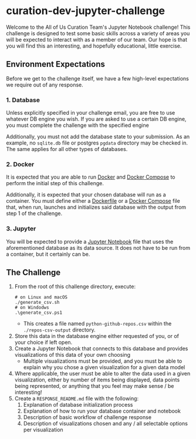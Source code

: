 # curation-dev-jupyter-challenge
Welcome to the All of Us Curation Team's Jupyter Notebook challenge!  This challenge is designed to test some basic
skills across a variety of areas you will be expected to interact with as a member of our team.  Our hope is that you
will find this an interesting, and hopefully educational, little exercise.

## Environment Expectations
Before we get to the challenge itself, we have a few high-level expectations we require out of any response.

### 1. Database
Unless explicitly specified in your challenge email, you are free to use whatever DB engine you wish.  If you are asked
to use a certain DB engine, you must complete the challenge with the specified engine

Additionally, you must not add the database state to your submission.  As an example, no `sqlite.db` file or postgres
`pgdata` directory may be checked in.  The same applies for all other types of databases.

### 2. Docker
It is expected that you are able to run [Docker](https://docs.docker.com/get-docker/) and
[Docker Compose](https://docs.docker.com/compose/install/) to perform the initial step of this challenge.

Additionally, it is expected that your chosen database will run as a container.  You must define either a 
[Dockerfile](https://docs.docker.com/engine/reference/builder/) or a
[Docker Compose](https://docs.docker.com/compose/compose-file/compose-file-v3/) file that, when run, launches and
initializes said database with the output from step 1 of the challenge.

### 3. Jupyter
You will be expected to provide a [Jupyter Notebook](https://jupyter.org/) file that uses the aforementioned database
as its data source.  It does not have to be run from a container, but it certainly can be.

## The Challenge
1. From the root of this challenge directory, execute:
   ```shell
   # on Linux and macOS
   ./generate_csv.sh
   # on Windodws
   .\generate_csv.ps1
   ```
   * This creates a file named `python-github-repos.csv` within the `./repos-csv-output` directory.
2. Store this data in the database engine either requested of you, or of your choice if left open.
3. Create a Jupyter Notebook that connects to this database and provides visualizations of this data of your own 
choosing
   * Multiple visualizations must be provided, and you must be able to explain why you chose a given visualization for
a given data model 
4. Where applicable, the user must be able to alter the data used in a given visualization, either by number of items
being displayed, data points being represented, or anything that you feel may make sense / be interesting!
5. Create a `RESPONSE_README.md` file with the following:
   1. Explanation of database initialization process
   2. Explanation of how to run your database container and notebook
   3. Description of basic workflow of challenge response
   4. Description of visualizations chosen and any / all selectable options per visualization